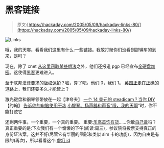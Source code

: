# 黑客链接

> 原文:[https://hackaday.com/2005/05/09/hackaday-links-80/](https://hackaday.com/2005/05/09/hackaday-links-80/)

![Links](../Images/e28c4b9c542a53a99e299874937438dc.png)

哦，我的天哪，看看我们这里有什么:一些链接。我敢打赌你们没看到那辆车的到来，是吗？

现在，除了 cnet [从这里窃取某些想法](http://news.com.com/Week+in+Missing+Links/2009-1026_3-5698273.html?tag=nefd.ac)之外，他们还报道 pgp 已经宣布[全硬盘加密](http://news.com.com/2061-10789_3-5698279.html)。这使得[黑客](http://www.kinoweb.de/filme/Hackers/pix/hack006.jpg)更难进入。

至于联邦法律要求的[版权保护](http://www.pcworld.com/news/article/0,aid,120748,00.asp)？嘘，算了吧。他们 0，我们 1。
[英国正走在正确的道路上](http://www.tes.co.uk/2094985)，我们还要多久才能赶上？

激光键盘和钢琴领带放在一起【津夸夫】
[一个 14 美元的 steadicam？当你 DIY](http://www-2.cs.cmu.edu/%7Ejohnny/steadycam/) 【约翰】
[告诉你的电脑使用干冰](http://hardware.slashdot.org/hardware/05/05/09/0335222.shtml?tid=222&tid=137)
[小提琴、扬声器和声音“哦，我的天啊](http://engadget.com/entry/1234000680042713/)”时，你不能打败它

还剩两件事。一个重要，一个真的重要。
重要:[乐高首饰有货](http://www.jacquelinesanchez.com/gallery_n.html)……你敢[自己做](%20http://www.hackaday.com/entry/1234000860041105/)吗？
真正重要的是:下次我们有一个慵懒的下午(阅读:周三)，参议院将投票支持真正的身份证法案。这并不好(尽管它有华丽的图形和类似 sim 卡的功能)，因为自由是有限的(再次)，所以看看这个:[虚幻 id](http://www.unrealid.com/)